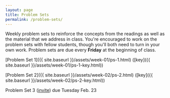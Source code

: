 ```yaml
---
layout: page
title: Problem Sets
permalink: /problem-sets/
---
```


Weekly problem sets to reinforce the concepts from the readings as
well as the material that we address in class. You're encouraged to work on the 
problem sets with fellow students, though you'll both need to turn in your own 
work. Problem sets are due every **Friday** at the beginning of class.

[Problem Set 1]({{ site.baseurl }}/assets/week-01/ps-1.html) ([key]({{ site.baseurl }}/assets/week-01/ps-1-key.html))

[Problem Set 2]({{ site.baseurl }}/assets/week-02/ps-2.html) ([key]({{ site.baseurl }}/assets/week-02/ps-2-key.html))

Problem Set 3 ([invite](https://classroom.github.com/assignment-invitations/43e77d80aed4221658726e3971bd4216)) due Tuesday Feb. 23
